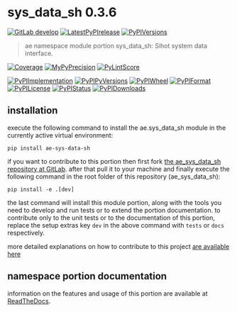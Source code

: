 <!-- THIS FILE IS EXCLUSIVELY MAINTAINED by the project ae V0.2.85 -->
<!-- THIS FILE IS EXCLUSIVELY MAINTAINED by the project aedev_tpl_namespace_root V0.3.6 -->
# sys_data_sh 0.3.6

[![GitLab develop](https://img.shields.io/gitlab/pipeline/ae-group/ae_sys_data_sh/develop?logo=python)](
    https://gitlab.com/ae-group/ae_sys_data_sh)
[![LatestPyPIrelease](
    https://img.shields.io/gitlab/pipeline/ae-group/ae_sys_data_sh/release0.2.6?logo=python)](
    https://gitlab.com/ae-group/ae_sys_data_sh/-/tree/release0.2.6)
[![PyPIVersions](https://img.shields.io/pypi/v/ae_sys_data_sh)](
    https://pypi.org/project/ae-sys-data-sh/#history)

>ae namespace module portion sys_data_sh: Sihot system data interface.

[![Coverage](https://ae-group.gitlab.io/ae_sys_data_sh/coverage.svg)](
    https://ae-group.gitlab.io/ae_sys_data_sh/coverage/index.html)
[![MyPyPrecision](https://ae-group.gitlab.io/ae_sys_data_sh/mypy.svg)](
    https://ae-group.gitlab.io/ae_sys_data_sh/lineprecision.txt)
[![PyLintScore](https://ae-group.gitlab.io/ae_sys_data_sh/pylint.svg)](
    https://ae-group.gitlab.io/ae_sys_data_sh/pylint.log)

[![PyPIImplementation](https://img.shields.io/pypi/implementation/ae_sys_data_sh)](
    https://gitlab.com/ae-group/ae_sys_data_sh/)
[![PyPIPyVersions](https://img.shields.io/pypi/pyversions/ae_sys_data_sh)](
    https://gitlab.com/ae-group/ae_sys_data_sh/)
[![PyPIWheel](https://img.shields.io/pypi/wheel/ae_sys_data_sh)](
    https://gitlab.com/ae-group/ae_sys_data_sh/)
[![PyPIFormat](https://img.shields.io/pypi/format/ae_sys_data_sh)](
    https://pypi.org/project/ae-sys-data-sh/)
[![PyPILicense](https://img.shields.io/pypi/l/ae_sys_data_sh)](
    https://gitlab.com/ae-group/ae_sys_data_sh/-/blob/develop/LICENSE.md)
[![PyPIStatus](https://img.shields.io/pypi/status/ae_sys_data_sh)](
    https://libraries.io/pypi/ae-sys-data-sh)
[![PyPIDownloads](https://img.shields.io/pypi/dm/ae_sys_data_sh)](
    https://pypi.org/project/ae-sys-data-sh/#files)


## installation


execute the following command to install the
ae.sys_data_sh module
in the currently active virtual environment:
 
```shell script
pip install ae-sys-data-sh
```

if you want to contribute to this portion then first fork
[the ae_sys_data_sh repository at GitLab](
https://gitlab.com/ae-group/ae_sys_data_sh "ae.sys_data_sh code repository").
after that pull it to your machine and finally execute the
following command in the root folder of this repository
(ae_sys_data_sh):

```shell script
pip install -e .[dev]
```

the last command will install this module portion, along with the tools you need
to develop and run tests or to extend the portion documentation. to contribute only to the unit tests or to the
documentation of this portion, replace the setup extras key `dev` in the above command with `tests` or `docs`
respectively.

more detailed explanations on how to contribute to this project
[are available here](
https://gitlab.com/ae-group/ae_sys_data_sh/-/blob/develop/CONTRIBUTING.rst)


## namespace portion documentation

information on the features and usage of this portion are available at
[ReadTheDocs](
https://ae.readthedocs.io/en/latest/_autosummary/ae.sys_data_sh.html#module-ae.sys_data_sh
"ae_sys_data_sh documentation").
